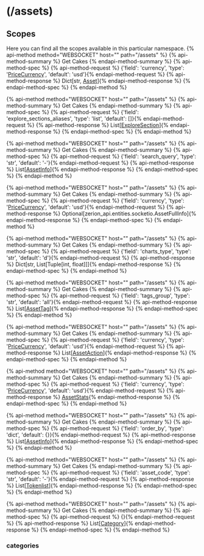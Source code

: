 # (/assets)
## Scopes 
Here you can find all the scopes available in this particular namespace. 
{% api-method method="WEBSOCKET" host="" path="/assets" %}
{% api-method-summary %} Get Cakes {% endapi-method-summary %}
{% api-method-spec %}
{% api-method-request %}
{'field': 'currency', 'type': '[PriceCurrency](#pricecurrency)', 'default': 'usd'}{% endapi-method-request %}
{% api-method-response %}
Dict[str, [Asset](#asset)]{% endapi-method-response %}
{% endapi-method-spec %}
{% endapi-method %}

{% api-method method="WEBSOCKET" host="" path="/assets" %}
{% api-method-summary %} Get Cakes {% endapi-method-summary %}
{% api-method-spec %}
{% api-method-request %}
{'field': 'explore_sections_aliases', 'type': 'list', 'default': []}{% endapi-method-request %}
{% api-method-response %}
List[[ExploreSection](#exploresection)]{% endapi-method-response %}
{% endapi-method-spec %}
{% endapi-method %}

{% api-method method="WEBSOCKET" host="" path="/assets" %}
{% api-method-summary %} Get Cakes {% endapi-method-summary %}
{% api-method-spec %}
{% api-method-request %}
{'field': 'search_query', 'type': 'str', 'default': '-'}{% endapi-method-request %}
{% api-method-response %}
List[[AssetInfo](#assetinfo)]{% endapi-method-response %}
{% endapi-method-spec %}
{% endapi-method %}

{% api-method method="WEBSOCKET" host="" path="/assets" %}
{% api-method-summary %} Get Cakes {% endapi-method-summary %}
{% api-method-spec %}
{% api-method-request %}
{'field': 'currency', 'type': '[PriceCurrency](#pricecurrency)', 'default': 'usd'}{% endapi-method-request %}
{% api-method-response %}
Optional[zerion_api.entities.socketio.AssetFullInfo]{% endapi-method-response %}
{% endapi-method-spec %}
{% endapi-method %}

{% api-method method="WEBSOCKET" host="" path="/assets" %}
{% api-method-summary %} Get Cakes {% endapi-method-summary %}
{% api-method-spec %}
{% api-method-request %}
{'field': 'charts_type', 'type': 'str', 'default': 'd'}{% endapi-method-request %}
{% api-method-response %}
Dict[str, List[Tuple[int, float]]]{% endapi-method-response %}
{% endapi-method-spec %}
{% endapi-method %}

{% api-method method="WEBSOCKET" host="" path="/assets" %}
{% api-method-summary %} Get Cakes {% endapi-method-summary %}
{% api-method-spec %}
{% api-method-request %}
{'field': 'tags_group', 'type': 'str', 'default': 'all'}{% endapi-method-request %}
{% api-method-response %}
List[[AssetTag](#assettag)]{% endapi-method-response %}
{% endapi-method-spec %}
{% endapi-method %}

{% api-method method="WEBSOCKET" host="" path="/assets" %}
{% api-method-summary %} Get Cakes {% endapi-method-summary %}
{% api-method-spec %}
{% api-method-request %}
{'field': 'currency', 'type': '[PriceCurrency](#pricecurrency)', 'default': 'usd'}{% endapi-method-request %}
{% api-method-response %}
List[[AssetAction](#assetaction)]{% endapi-method-response %}
{% endapi-method-spec %}
{% endapi-method %}

{% api-method method="WEBSOCKET" host="" path="/assets" %}
{% api-method-summary %} Get Cakes {% endapi-method-summary %}
{% api-method-spec %}
{% api-method-request %}
{'field': 'currency', 'type': '[PriceCurrency](#pricecurrency)', 'default': 'usd'}{% endapi-method-request %}
{% api-method-response %}
[AssetStats](#assetstats){% endapi-method-response %}
{% endapi-method-spec %}
{% endapi-method %}

{% api-method method="WEBSOCKET" host="" path="/assets" %}
{% api-method-summary %} Get Cakes {% endapi-method-summary %}
{% api-method-spec %}
{% api-method-request %}
{'field': 'order_by', 'type': 'dict', 'default': {}}{% endapi-method-request %}
{% api-method-response %}
List[[AssetInfo](#assetinfo)]{% endapi-method-response %}
{% endapi-method-spec %}
{% endapi-method %}

{% api-method method="WEBSOCKET" host="" path="/assets" %}
{% api-method-summary %} Get Cakes {% endapi-method-summary %}
{% api-method-spec %}
{% api-method-request %}
{'field': 'asset_code', 'type': 'str', 'default': '-'}{% endapi-method-request %}
{% api-method-response %}
List[[Tokenlist](#tokenlist)]{% endapi-method-response %}
{% endapi-method-spec %}
{% endapi-method %}

{% api-method method="WEBSOCKET" host="" path="/assets" %}
{% api-method-summary %} Get Cakes {% endapi-method-summary %}
{% api-method-spec %}
{% api-method-request %}
{}{% endapi-method-request %}
{% api-method-response %}
List[[Category](#category)]{% endapi-method-response %}
{% endapi-method-spec %}
{% endapi-method %}

### categories
